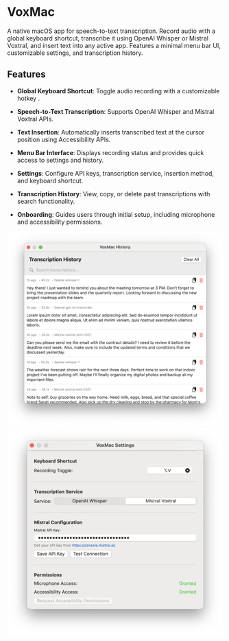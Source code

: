 # VoxMac


A native macOS app for speech-to-text transcription. Record audio with a global keyboard shortcut, transcribe it using OpenAI Whisper or Mistral Voxtral, and insert text into any active app. Features a minimal menu bar UI, customizable settings, and transcription history.



## Features

- **Global Keyboard Shortcut**: Toggle audio recording with a customizable hotkey .

- **Speech-to-Text Transcription**: Supports OpenAI Whisper and Mistral Voxtral APIs.

- **Text Insertion**: Automatically inserts transcribed text at the cursor position using Accessibility APIs.

- **Menu Bar Interface**: Displays recording status and provides quick access to settings and history.

- **Settings**: Configure API keys, transcription service, insertion method, and keyboard shortcut.

- **Transcription History**: View, copy, or delete past transcriptions with search functionality.

- **Onboarding**: Guides users through initial setup, including microphone and accessibility permissions.


![History Screenshot](./assets/screenshots/history.png)
![Settings Screenshot](./assets/screenshots/settings.png)
